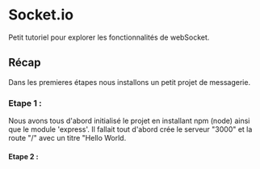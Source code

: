 # Socket.io

Petit tutoriel pour explorer les fonctionnalités de webSocket.

## Récap

Dans les premieres étapes nous installons un petit projet de messagerie.

### Etape 1 :

Nous avons tous d'abord initialisé le projet en installant npm (node) ainsi que le module 'express'.
Il fallait tout d'abord crée le serveur "3000" et la route "/" avec un titre "Hello World.

#### Etape 2 :